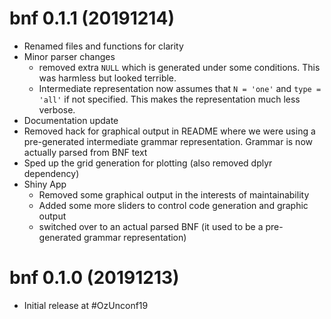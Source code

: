 
# bnf 0.1.1 (20191214)

* Renamed files and functions for clarity
* Minor parser changes
    * removed extra `NULL` which is generated under some conditions. This was 
      harmless but looked terrible.
    * Intermediate representation now assumes that `N = 'one'` and `type = 'all'`
      if not specified. This makes the representation much less verbose.
* Documentation update
* Removed hack for graphical output in README where we were using a pre-generated 
  intermediate grammar representation.  Grammar is now actually parsed from 
  BNF text
* Sped up the grid generation for plotting (also removed dplyr dependency)
* Shiny App
    * Removed some graphical output in the interests of maintainability
    * Added some more sliders to control code generation and graphic output
    * switched over to an actual parsed BNF (it used to be a pre-generated 
      grammar representation)

# bnf 0.1.0 (20191213)

* Initial release at #OzUnconf19
